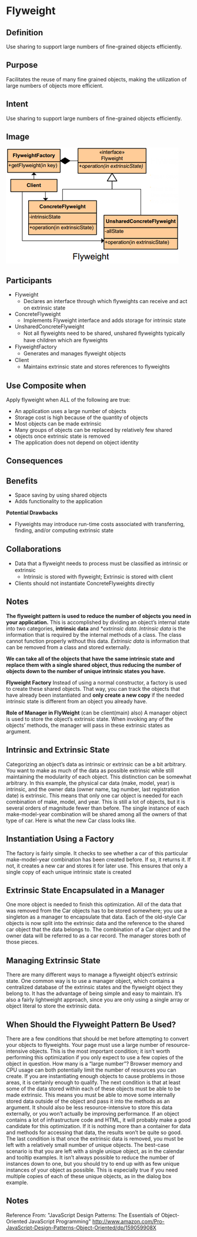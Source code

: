 # Flyweight #

## Definition ##

Use sharing to support large numbers of fine-grained objects efficiently.

## Purpose ##

Facilitates the reuse of many fine grained objects, making the utilization of large numbers of objects more efficient.

## Intent ##

Use sharing to support large numbers of fine-grained objects efficiently.

## Image ##

![alt text](./Images/FlyWeight.md.png "FlyWeight")

## Participants ##

+ Flyweight
  + Declares an interface through which ﬂyweights can receive and act on extrinsic state
+ ConcreteFlyweight
  + Implements Flyweight interface and adds storage for intrinsic state
+ UnsharedConcreteFlyweight
  + Not all ﬂyweights need to be shared, unshared ﬂyweights typically have children which are ﬂyweights
+ FlyweightFactory
  + Generates and manages ﬂyweight objects
+ Client
  + Maintains extrinsic state and stores references to ﬂyweights

## Use Composite when ##

Apply flyweight when ALL of the following are true:

+ An application uses a large number of objects
+ Storage cost is high because of the quantity of objects
+ Most objects can be made extrinsic
+ Many groups of objects can be replaced by relatively few shared
+ objects once extrinsic state is removed
+ The application does not depend on object identity

## Consequences ##

## Benefits ##

+ Space saving by using shared objects
+ Adds functionality to the application

**Potential Drawbacks**

+ Flyweights may introduce run-time costs associated with transferring, finding, and/or computing extrinsic state

## Collaborations ##

+ Data that a ﬂyweight needs to process must be classiﬁed as intrinsic or extrinsic
  + Intrinsic is stored with ﬂyweight; Extrinsic is stored with client
+ Clients should not instantiate ConcreteFlyweights directly

## Notes ##

**The flyweight pattern is used to reduce the number of objects you need in your application.**
	This is accomplished by dividing an object’s internal state into two categories, **intrinsic data** and **extrinsic data*.
		*Intrinsic data* is the information that is required by the internal methods of a class. The class cannot function properly without this data.
		*Extrinsic data* is information that can be removed from a class and stored externally.

**We can take all of the objects that have the same intrinsic state and replace them with a single shared object, thus reducing the number of objects down to the number of unique intrinsic states you have.**

**Flyweight Factory**
Instead of using a normal constructor, a factory is used to create these shared objects. That way, you can track the objects that have already been instantiated and **only create a new copy** if the needed intrinsic state is different from an object you already have.

**Role of Manager in FlyWeight** (can be client(main) also)
A manager object is used to store the object’s extrinsic state. When invoking any of the objects’ methods, the manager will pass in these extrinsic states as argument.

## Intrinsic and Extrinsic State ##

Categorizing an object’s data as intrinsic or extrinsic can be a bit arbitrary.
You want to make as much of the data as possible extrinsic while still maintaining the modularity of each object. This distinction can be somewhat arbitrary. In this example, the physical car data (make, model, year) is intrinsic, and the owner data (owner name, tag number, last registration date) is extrinsic. This means that only one car object is needed for each combination of make, model, and year. This is still a lot of objects, but it is several orders of magnitude fewer than before. The single instance of each make-model-year combination will be shared among all the owners of that type of car. Here is what the new Car class looks like.

## Instantiation Using a Factory ##

The factory is fairly simple. It checks to see whether a car of this particular make-model-year combination has been created before. If so, it returns it. If not, it creates a new car and stores it for later use. This ensures that only a single copy of each unique intrinsic state is created

## Extrinsic State Encapsulated in a Manager ##

One more object is needed to finish this optimization. All of the data that was removed from the Car objects has to be stored somewhere; you use a singleton as a manager to encapsulate that data. Each of the old-style Car objects is now split into the extrinsic data and the reference to the shared car object that the data belongs to. The combination of a Car object and the owner data will be referred to as a car record. The manager stores both of those pieces.

## Managing Extrinsic State ##

There are many different ways to manage a flyweight object’s extrinsic state. One common way is to use a manager object, which contains a centralized database of the extrinsic states and the flyweight object they belong to. It has the advantage of being simple and easy to maintain. It’s also a fairly lightweight approach, since you are only using a single array or object literal to store the extrinsic data.

## When Should the Flyweight Pattern Be Used? ##

There are a few conditions that should be met before attempting to convert your objects to flyweights. Your page must use a large number of resource-intensive objects. This is the most important condition; it isn’t worth performing this optimization if you only expect to use a few copies of the object in question. How many is a “large number”? Browser memory and CPU usage can both potentially limit the number of resources you can create. If you are instantiating enough objects to cause problems in those areas, it is certainly enough to qualify. The next condition is that at least some of the data stored within each of these objects must be able to be made extrinsic. This means you must be able to move some internally stored data outside of the object and pass it into the methods as an argument. It should also be less resource-intensive to store this data externally, or you won’t actually be improving performance. If an object contains a lot of infrastructure code and HTML, it will probably make a good candidate for this optimization. If it is nothing more than a container for data and methods for accessing that data, the results won’t be quite so good. The last condition is that once the extrinsic data is removed, you must be left with a relatively small number of unique objects. The best-case scenario is that you are left with a single unique object, as in the calendar and tooltip examples. It isn’t always possible to reduce the number of instances down to one, but you should try to end up with as few unique instances of your object as possible. This is especially true if you need multiple copies of each of these unique objects, as in the dialog box example.

## Notes ##

Reference From: "JavaScript Design Patterns: The Essentials of Object-Oriented JavaScript Programming"
http://www.amazon.com/Pro-JavaScript-Design-Patterns-Object-Oriented/dp/159059908X
